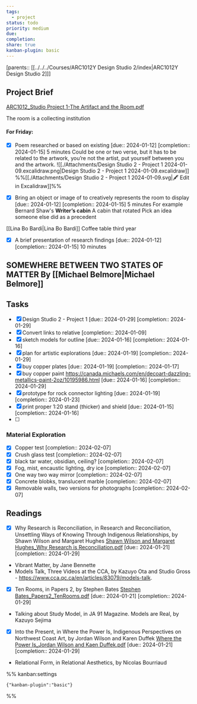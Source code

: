 ```yaml
---
tags:
  - project
status: todo
priority: medium
due: 
completion: 
share: true
kanban-plugin: basic
---
```

[parents:: [[../../../Courses/ARC1012Y Design Studio 2/index|ARC1012Y Design Studio 2]]]
## Project Brief

[ARC1012_Studio Project 1-The Artifact and the Room.pdf](file:///D:%5COneDrive%20-%20University%20of%20Toronto%5C_twp%5CDocument%5CScholar%5CUTOR%5C2024-01%5CARC1012Y%5CAssignments%5CA1%5CARC1012_Studio%20Project%201-The%20Artifact%20and%20the%20Room.pdf)

The room is a collecting institution 

#### For Friday:
- [x] Poem researched or based on existing  [due:: 2024-01-12]  [completion:: 2024-01-15]
5 minutes
Could be one or two verse, but it has to be related to the artwork, you’re not the artist, put yourself between you and the artwork.
![[./Attachments/Design Studio 2 - Project 1 2024-01-09.excalidraw.png|Design Studio 2 - Project 1 2024-01-09.excalidraw]]
%%[[./Attachments/Design Studio 2 - Project 1 2024-01-09.svg|🖋 Edit in Excalidraw]]%%

- [x] Bring an object or image of to creatively represents the room to display  [due:: 2024-01-12]  [completion:: 2024-01-15]
5 minutes
For example Bernard Shaw's **Writer’s cabin**
A cabin that rotated
Pick an idea someone else did as a precedent 

[[Lina Bo Bardi|Lina Bo Bardi]]
Coffee table third year

- [x] A brief presentation of research findings  [due:: 2024-01-12]  [completion:: 2024-01-15]
10 minutes

## SOMEWHERE BETWEEN TWO STATES OF MATTER By [[Michael Belmore|Michael Belmore]]


## Tasks

- [x] Design Studio 2 - Project 1  [due:: 2024-01-29]  [completion:: 2024-01-29]
- [x] Convert links to relative  [completion:: 2024-01-09]
- [x] sketch models for outline  [due:: 2024-01-16]  [completion:: 2024-01-16]
- [x] plan for artistic explorations  [due:: 2024-01-19]  [completion:: 2024-01-29]
- [x] buy copper plates  [due:: 2024-01-19]  [completion:: 2024-01-17]
- [x] buy copper paint https://canada.michaels.com/en/decoart-dazzling-metallics-paint-2oz/10195986.html  [due:: 2024-01-16]  [completion:: 2024-01-29]
- [x] prototype for rock connector lighting  [due:: 2024-01-19]  [completion:: 2024-01-23]
- [x] print proper 1:20 stand (thicker) and shield  [due:: 2024-01-15]  [completion:: 2024-01-16]
- [ ] 

### Material Exploration

- [x] Copper test  [completion:: 2024-02-07]
- [x] Crush glass test  [completion:: 2024-02-07]
- [x] black tar water, obsidian, ceiling?  [completion:: 2024-02-07]
- [x] Fog, mist, encaustic lighting, dry ice  [completion:: 2024-02-07]
- [x] One way two way mirror  [completion:: 2024-02-07]
- [x] Concrete blobks, translucent marble  [completion:: 2024-02-07]
- [x] Removable walls, two versions for photographs  [completion:: 2024-02-07]

## Readings

- [x] Why Research is Reconciliation, in Research and Reconciliation, Unsettling Ways of Knowing Through Indigenous Relationships, by Shawn Wilson and Margaret Hughes [Shawn Wilson and Margaret Hughes_Why Research is Reconciliation.pdf](file:///D:%5COneDrive%20-%20University%20of%20Toronto%5C_twp%5CDocument%5CScholar%5CUTOR%5C2024-01%5CARC1012Y%5CReadings%5CReadings%20Project%201%5CShawn%20Wilson%20and%20Margaret%20Hughes_Why%20Research%20is%20Reconciliation.pdf)  [due:: 2024-01-21]  [completion:: 2024-01-29]
- Vibrant Matter, by Jane Bennette
- Models Talk, Three Videos at the CCA, by Kazuyo Ota and Studio Gross - https://www.cca.qc.ca/en/articles/83079/models-talk.
- [x] Ten Rooms, in Papers 2, by Stephen Bates [Stephen Bates_Papers2_TenRooms.pdf](file:///D:%5COneDrive%20-%20University%20of%20Toronto%5C_twp%5CDocument%5CScholar%5CUTOR%5C2024-01%5CARC1012Y%5CReadings%5CReadings%20Project%201%5CStephen%20Bates_Papers2_TenRooms.pdf)  [due:: 2024-01-21]  [completion:: 2024-01-29]
- Talking about Study Model, in JA 91 Magazine. Models are Real, by Kazuyo Sejima 

- [x] Into the Present, in Where the Power Is, Indigenous Perspectives on Northwest Coast Art, by Jordan Wilson and Karen Duffek [Where the Power Is_Jordan Wilson and Kaen Duffek.pdf](file:///D:%5COneDrive%20-%20University%20of%20Toronto%5C_twp%5CDocument%5CScholar%5CUTOR%5C2024-01%5CARC1012Y%5CReadings%5CReadings%20Project%201%5CWhere%20the%20Power%20Is_Jordan%20Wilson%20and%20Kaen%20Duffek.pdf)  [due:: 2024-01-21]  [completion:: 2024-01-29]
- Relational Form, in Relational Aesthetics, by Nicolas Bourriaud


%% kanban:settings
```
{"kanban-plugin":"basic"}
```
%%